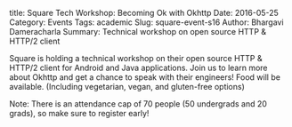 title: Square Tech Workshop: Becoming Ok with Okhttp
Date: 2016-05-25 
Category: Events 
Tags: academic 
Slug: square-event-s16 
Author: Bhargavi Dameracharla 
Summary: Technical workshop on open source HTTP & HTTP/2 client

Square is holding a technical workshop on their open source HTTP & HTTP/2 client for Android and Java applications. 
Join us to learn more about Okhttp and get a chance to speak with their engineers! Food will be available. 
(Including vegetarian, vegan, and gluten-free options)

Note: There is an attendance cap of 70 people (50 undergrads and 20 grads), so make sure to register early!
